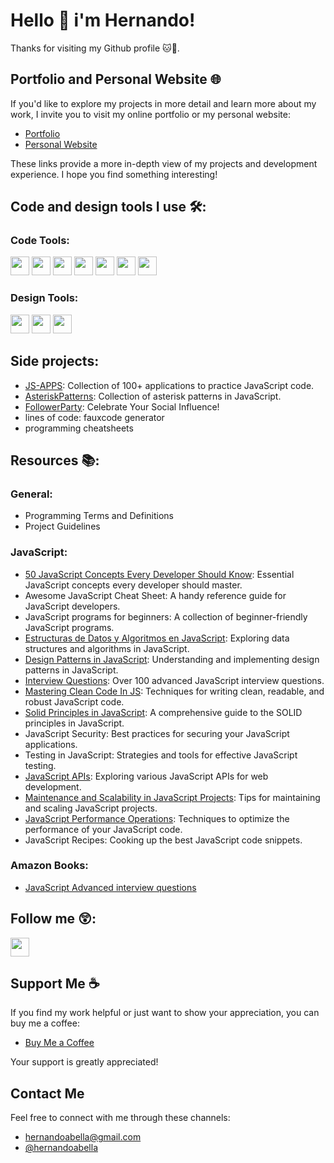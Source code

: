 # Hello 👋 i'm Hernando!
Thanks for visiting my Github profile 🐱🐙.

## Portfolio and Personal Website 🌐

If you'd like to explore my projects in more detail and learn more about my work, I invite you to visit my online portfolio or my personal website:

- [Portfolio](https://hernandoabella.github.io/portfolio/)
- [Personal Website](https://www.hernandoabella.dev)

These links provide a more in-depth view of my projects and development experience. I hope you find something interesting!

## Code and design tools I use 🛠️:

### Code Tools:
<span><img src="https://cdn.jsdelivr.net/gh/devicons/devicon/icons/html5/html5-original.svg" width="30px"/></span>
<span><img src="https://cdn.jsdelivr.net/gh/devicons/devicon/icons/css3/css3-original.svg" width="30px"/></span>
<span><img src="https://cdn.jsdelivr.net/gh/devicons/devicon/icons/javascript/javascript-original.svg" width="30px"/></span>
<span><img src="https://cdn.jsdelivr.net/gh/devicons/devicon/icons/tailwindcss/tailwindcss-plain.svg" width="30px"/></span> 
<span><img src="https://cdn.jsdelivr.net/gh/devicons/devicon/icons/typescript/typescript-original.svg" width="30px"/></span>
<span><img src="https://cdn.jsdelivr.net/gh/devicons/devicon/icons/react/react-original.svg" width="30px"/></span>
<span><img src="https://cdn.jsdelivr.net/gh/devicons/devicon/icons/nextjs/nextjs-original.svg" width="30px"/>
</span>

### Design Tools:
<span><img src="https://cdn.jsdelivr.net/gh/devicons/devicon/icons/canva/canva-original.svg" width="30px"/></span>
<span><img src="https://cdn.jsdelivr.net/gh/devicons/devicon/icons/figma/figma-original.svg" width="30px"/></span>
<span><img src="https://cdn.jsdelivr.net/gh/devicons/devicon/icons/illustrator/illustrator-plain.svg" width="30px"/></span>

## Side projects:
- [JS-APPS](https://github.com/hernandoabella/js-apps): Collection of 100+ applications to practice JavaScript code.
- [AsteriskPatterns](https://github.com/hernandoabella/asteriskpatterns): Collection of asterisk patterns in JavaScript.
- [FollowerParty](https://github.com/hernandoabella/followerparty): Celebrate Your Social Influence!
- lines of code: fauxcode generator
- programming cheatsheets

## Resources 📚:
### General: 
- Programming Terms and Definitions
- Project Guidelines

### JavaScript:
- [50 JavaScript Concepts Every Developer Should Know](https://github.com/hernandoabella/50-concepts-every-javascript-developer-should-know): Essential JavaScript concepts every developer should master.
- Awesome JavaScript Cheat Sheet: A handy reference guide for JavaScript developers.
- JavaScript programs for beginners: A collection of beginner-friendly JavaScript programs.
- [Estructuras de Datos y Algoritmos en JavaScript](https://github.com/hernandoabella/dsa-in-js): Exploring data structures and algorithms in JavaScript.
- [Design Patterns in JavaScript](https://github.com/hernandoabella/design-patterns-in-javascript): Understanding and implementing design patterns in JavaScript.
- [Interview Questions](https://github.com/hernandoabella/interview-questions-js): Over 100 advanced JavaScript interview questions.
- [Mastering Clean Code In JS](https://github.com/hernandoabella/clean-code-in-js): Techniques for writing clean, readable, and robust JavaScript code.
- [Solid Principles in JavaScript](https://github.com/hernandoabella/solid-principles-in-javascript): A comprehensive guide to the SOLID principles in JavaScript.
- JavaScript Security: Best practices for securing your JavaScript applications.
- Testing in JavaScript: Strategies and tools for effective JavaScript testing.
- [JavaScript APIs](https://github.com/hernandoabella/javascript-apis): Exploring various JavaScript APIs for web development.
- [Maintenance and Scalability in JavaScript Projects](https://github.com/hernandoabella/maintenance-and-scalability-in-javascript-projects): Tips for maintaining and scaling JavaScript projects.
- [JavaScript Performance Operations](https://github.com/hernandoabella/javascript-performance-operations): Techniques to optimize the performance of your JavaScript code.
- JavaScript Recipes: Cooking up the best JavaScript code snippets.

### Amazon Books:
- [JavaScript Advanced interview questions]()

## Follow me 😲:

[<img src="https://cdn-icons-png.flaticon.com/512/2504/2504947.png" width="30px"/>](https://www.twitter.com/hernandoabella)

## Support Me ☕

If you find my work helpful or just want to show your appreciation, you can buy me a coffee:

- [Buy Me a Coffee](https://www.buymeacoffee.com/yourusername)

Your support is greatly appreciated!

## Contact Me

Feel free to connect with me through these channels:

- hernandoabella@gmail.com
- [@hernandoabella](https://twitter.com/hernandoabella)
